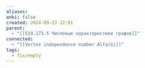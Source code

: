 ```yaml
---
aliases: 
anki: false
created: 2024-09-22 12:01
parent:
  - "[[519.173.5 Числовые характеристики графов]]"
connected:
  - "[[Vertex independence number Alfa(G)]]"
tags:
  - fix/empty
---
```

